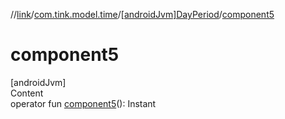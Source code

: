//[link](../../index.md)/[com.tink.model.time](../index.md)/[[androidJvm]DayPeriod](index.md)/[component5](component5.md)



# component5  
[androidJvm]  
Content  
operator fun [component5](component5.md)(): Instant  




